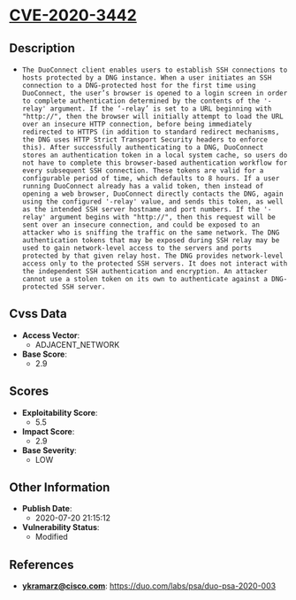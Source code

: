 
# [CVE-2020-3442](https://duo.com/labs/psa/duo-psa-2020-003)

## Description

- `The DuoConnect client enables users to establish SSH connections to hosts protected by a DNG instance. When a user initiates an SSH connection to a DNG-protected host for the first time using DuoConnect, the user’s browser is opened to a login screen in order to complete authentication determined by the contents of the '-relay' argument. If the ‘-relay’ is set to a URL beginning with "http://", then the browser will initially attempt to load the URL over an insecure HTTP connection, before being immediately redirected to HTTPS (in addition to standard redirect mechanisms, the DNG uses HTTP Strict Transport Security headers to enforce this). After successfully authenticating to a DNG, DuoConnect stores an authentication token in a local system cache, so users do not have to complete this browser-based authentication workflow for every subsequent SSH connection. These tokens are valid for a configurable period of time, which defaults to 8 hours. If a user running DuoConnect already has a valid token, then instead of opening a web browser, DuoConnect directly contacts the DNG, again using the configured '-relay' value, and sends this token, as well as the intended SSH server hostname and port numbers. If the '-relay' argument begins with "http://", then this request will be sent over an insecure connection, and could be exposed to an attacker who is sniffing the traffic on the same network. The DNG authentication tokens that may be exposed during SSH relay may be used to gain network-level access to the servers and ports protected by that given relay host. The DNG provides network-level access only to the protected SSH servers. It does not interact with the independent SSH authentication and encryption. An attacker cannot use a stolen token on its own to authenticate against a DNG-protected SSH server.`

## Cvss Data

- **Access Vector**:
  - ADJACENT_NETWORK
- **Base Score**:
  - 2.9

## Scores

- **Exploitability Score**:
  - 5.5
- **Impact Score**:
  - 2.9
- **Base Severity**:
  - LOW

## Other Information

- **Publish Date**:
  - 2020-07-20 21:15:12
- **Vulnerability Status**:
  - Modified

## References

- **ykramarz@cisco.com**: https://duo.com/labs/psa/duo-psa-2020-003
